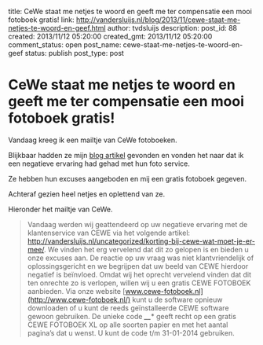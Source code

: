 title: CeWe staat me netjes te woord en geeft me ter compensatie een mooi fotoboek gratis!
link: http://vandersluijs.nl/blog/2013/11/cewe-staat-me-netjes-te-woord-en-geef.html
author: tvdsluijs
description: 
post_id: 88
created: 2013/11/12 05:20:00
created_gmt: 2013/11/12 05:20:00
comment_status: open
post_name: cewe-staat-me-netjes-te-woord-en-geef
status: publish
post_type: post

# CeWe staat me netjes te woord en geeft me ter compensatie een mooi fotoboek gratis!

Vandaag kreeg ik een mailtje van CeWe fotoboeken.  
  
Blijkbaar hadden ze mijn [blog artikel](/uncategorized/korting-bij-cewe-wat-moet-je-er-mee/) gevonden en vonden het naar dat ik een negatieve ervaring had gehad met hun foto service.  
  
Ze hebben hun excuses aangeboden en mij een gratis fotoboek gegeven.  
  
Achteraf gezien heel netjes en oplettend van ze.  
  
Hieronder het mailtje van CeWe.  
  


> Vandaag werden wij geattendeerd op uw negatieve ervaring met de klantenservice van CEWE via het volgende artikel: <http://vandersluijs.nl/uncategorized/korting-bij-cewe-wat-moet-je-er-mee/>. We vinden het erg vervelend dat dit zo gelopen is en bieden u onze excuses aan. De reactie op uw vraag was niet klantvriendelijk of oplossingsgericht en we begrijpen dat uw beeld van CEWE hierdoor negatief is beïnvloed. Omdat wij het oprecht vervelend vinden dat dit ten onrechte zo is verlopen, willen wij u een gratis CEWE FOTOBOEK aanbieden. Via onze website [www.cewe-fotoboek.nl](http://www.cewe-fotoboek.nl/) kunt u de software opnieuw downloaden of u kunt de reeds geïnstalleerde CEWE software gewoon gebruiken. De unieke code **_*__*_*** geeft recht op een gratis CEWE FOTOBOEK XL op alle soorten papier en met het aantal pagina’s dat u wenst. U kunt de code t/m 31-01-2014 gebruiken.